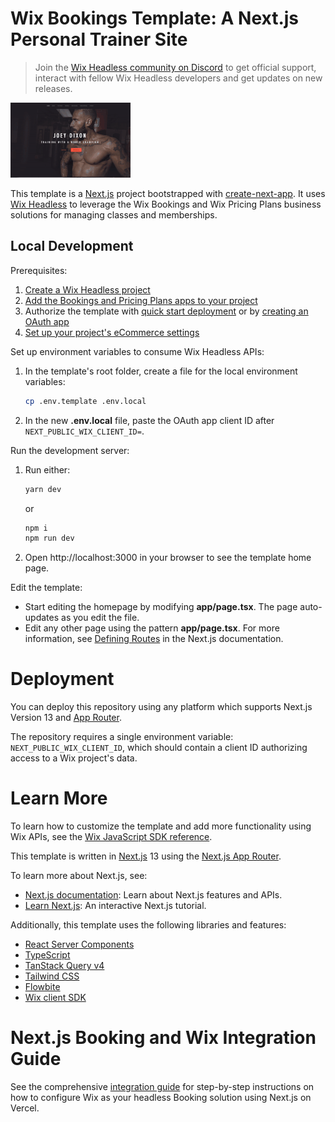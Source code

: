 # Wix Bookings Template: A Next.js Personal Trainer Site

> Join the [Wix Headless community on Discord](https://discord.com/invite/n6TBrSnYTp) to get official support, interact with fellow Wix Headless developers and get updates on new releases.

![Template showcase](docs/media/template-showcase.gif)

This template is a [Next.js](https://nextjs.org/) project bootstrapped with [create-next-app](https://github.com/vercel/next.js/tree/canary/packages/create-next-app). It uses [Wix Headless](https://dev.wix.com/api/sdk/about-wix-headless/overview) to leverage the Wix Bookings and Wix Pricing Plans business solutions for managing classes and memberships.

## Local Development

Prerequisites:

1. [Create a Wix Headless project](https://dev.wix.com/docs/go-headless/getting-started/setup/general-setup/create-a-project)
2. [Add the Bookings and Pricing Plans apps to your project](https://dev.wix.com/docs/go-headless/getting-started/setup/general-setup/add-apps-to-a-project)
3. Authorize the template with [quick start deployment](https://manage.wix.com/headless-funnel-nextjs/select-platform?templateName=classes-subscriptions) or by [creating an OAuth app](https://dev.wix.com/docs/go-headless/getting-started/setup/authorization/create-an-o-auth-app-for-visitors-and-members)
4. [Set up your project's eCommerce settings](https://www.wix.com/my-account/site-selector/?buttonText=Select%20Site&title=Select%20a%20Site&autoSelectOnSingleSite=true&actionUrl=https:%2F%2Fwww.wix.com%2Fdashboard%2F%7B%7BmetaSiteId%7D%7D%2Fstore/settings)

Set up environment variables to consume Wix Headless APIs:

1. In the template's root folder, create a file for the local environment variables:
    ```sh
    cp .env.template .env.local
    ```
2. In the new **.env.local** file, paste the OAuth app client ID after `NEXT_PUBLIC_WIX_CLIENT_ID=`.

Run the development server:

1. Run either:

    ```sh
    yarn dev
    ```

    or

    ```sh
    npm i
    npm run dev
    ```

2. Open http://localhost:3000 in your browser to see the template home page.

Edit the template:

- Start editing the homepage by modifying **app/page.tsx**. The page auto-updates as you edit the file.
- Edit any other page using the pattern **app/page.tsx**. For more information, see [Defining Routes](https://beta.nextjs.org/docs/routing/defining-routes) in the Next.js documentation.

# Deployment

You can deploy this repository using any platform which supports Next.js Version 13 and [App Router](https://nextjs.org/docs/app).

The repository requires a single environment variable: `NEXT_PUBLIC_WIX_CLIENT_ID`, which should contain a client ID authorizing access to a Wix project's data.

# Learn More

To learn how to customize the template and add more functionality using Wix APIs, see the [Wix JavaScript SDK reference](https://dev.wix.com/api/sdk).

This template is written in [Next.js](https://nextjs.org/docs) 13 using the [Next.js App Router](https://nextjs.org/docs/app). 

To learn more about Next.js, see:

- [Next.js documentation](https://nextjs.org/docs): Learn about Next.js features and APIs.
- [Learn Next.js](https://nextjs.org/learn): An interactive Next.js tutorial.

Additionally, this template uses the following libraries and features:

- [React Server Components](https://nextjs.org/docs/advanced-features/react-18/server-components)
- [TypeScript](https://www.typescriptlang.org/docs/handbook/release-notes/typescript-4-9.html)
- [TanStack Query v4](https://tanstack.com/query/latest)
- [Tailwind CSS](https://tailwindcss.com/)
- [Flowbite](https://flowbite.com/)
- [Wix client SDK](https://dev.wix.com/api/sdk/introduction)

# Next.js Booking and Wix Integration Guide

See the comprehensive [integration guide](./docs/integration-guide.md) for step-by-step instructions on how to configure Wix as your headless Booking solution using Next.js on Vercel.
